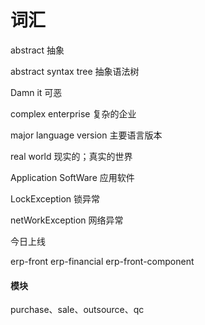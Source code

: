 # 词汇

abstract 抽象

abstract syntax tree 抽象语法树

Damn it 可恶

complex enterprise 复杂的企业

major language version 主要语言版本

real world 现实的；真实的世界

Application SoftWare 应用软件

LockException 锁异常

netWorkException 网络异常


今日上线

erp-front
erp-financial
erp-front-component


#### 模块

purchase、sale、outsource、qc